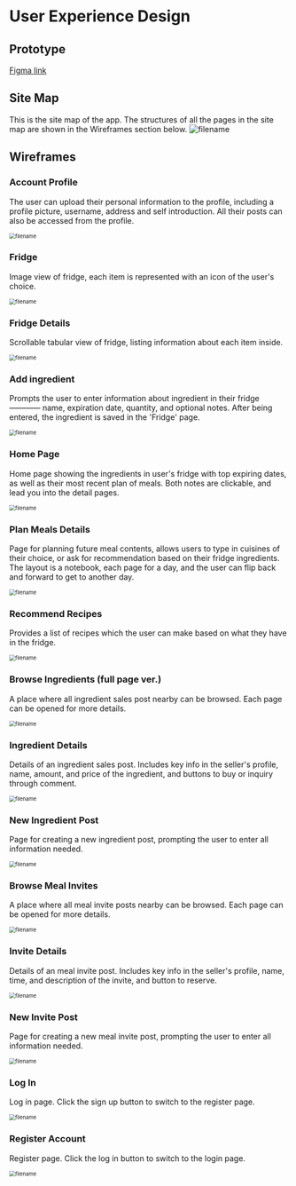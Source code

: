 # User Experience Design

## Prototype

[Figma link](https://www.figma.com/proto/LOtlcvLJMnR5EhQvi1QTxq/Agile-Architects-EcoTracker?type=design&node-id=100-429&t=MaryqZRbK8ydlcbA-1&scaling=scale-down&page-id=0%3A1&starting-point-node-id=100%3A429&mode=design)



## Site Map
This is the site map of the app. The structures of all the pages in the site map are shown in the Wireframes section below.
<img src="./ux-design/wireframes/Site Map.png" alt="filename"/>



## Wireframes


### Account Profile
The user can upload their personal information to the profile, including a profile picture, username, address and self introduction. All their posts can also be accessed from the profile.

<img src="./ux-design/wireframes/Account Profile.png" alt="filename" style="zoom:67%;" />


### Fridge
Image view of fridge, each item is represented with an icon of the user's choice.

<img src="./ux-design/wireframes/Fridge.png" alt="filename" style="zoom:67%;" />


### Fridge Details
Scrollable tabular view of fridge, listing information about each item inside.

<img src="./ux-design/wireframes/Fridge Details (short ver.).png" alt="filename" style="zoom:67%;" />


### Add ingredient
Prompts the user to enter information about ingredient in their fridge ———— name, expiration date, quantity, and optional notes. After being entered, the ingredient is saved in the 'Fridge' page.

<img src="./ux-design/wireframes/Add ingredient.png" alt="filename" style="zoom:67%;" />


### Home Page
Home page showing the ingredients in user's fridge with top expiring dates, as well as their most recent plan of meals. Both notes are clickable, and lead you into the detail pages.

<img src="./ux-design/wireframes/Plan Meals (Home Page).png" alt="filename" style="zoom:67%;" />


### Plan Meals Details
Page for planning future meal contents, allows users to type in cuisines of their choice, or ask for recommendation based on their fridge ingredients. The layout is a notebook, each page for a day, and the user can flip back and forward to get to another day.

<img src="./ux-design/wireframes/Plan Meals.png" alt="filename" style="zoom:67%;" />


### Recommend Recipes
Provides a list of recipes which the user can make based on what they have in the fridge.

<img src="./ux-design/wireframes/Recommend Recipes.png" alt="filename" style="zoom:67%;" />


### Browse Ingredients (full page ver.)
A place where all ingredient sales post nearby can be browsed. Each page can be opened for more details.

<img src="./ux-design/wireframes/Browse Ingredients (full page ver.).png" alt="filename" style="zoom:67%;" />


### Ingredient Details
Details of an ingredient sales post. Includes key info in the seller's profile, name, amount, and price of the ingredient, and buttons to buy or inquiry through comment.

<img src="./ux-design/wireframes/Ingredient Details.png" alt="filename" style="zoom:67%;" />


### New Ingredient Post
Page for creating a new ingredient post, prompting the user to enter all information needed.

<img src="./ux-design/wireframes/New Ingredient Post.png" alt="filename" style="zoom:67%;" />


### Browse Meal Invites
A place where all meal invite posts nearby can be browsed. Each page can be opened for more details.

<img src="./ux-design/wireframes/Browse Meal Invites (short ver.).png" alt="filename" style="zoom:67%;" />


### Invite Details
Details of an meal invite post. Includes key info in the seller's profile, name, time, and description of the invite, and button to reserve.

<img src="./ux-design/wireframes/Invite Details.png" alt="filename" style="zoom:67%;" />


### New Invite Post
Page for creating a new meal invite post, prompting the user to enter all information needed.

<img src="./ux-design/wireframes/New Invite.png" alt="filename" style="zoom:67%;" />


### Log In
Log in page. Click the sign up button to switch to the register page.

<img src="./ux-design/wireframes/Log In.png" alt="filename" style="zoom:67%;" />


### Register Account
Register page. Click the log in button to switch to the login page.

<img src="./ux-design/wireframes/Register Account.png" alt="filename" style="zoom:67%;" />



